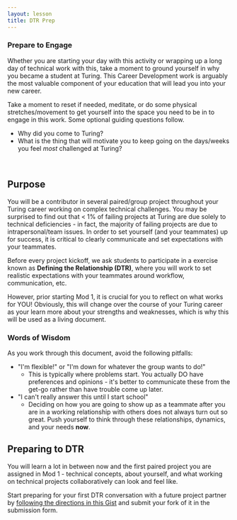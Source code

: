 ```yaml
---
layout: lesson
title: DTR Prep
---
```


<div class="s-card s-border-yellow-500">
  <h3>Prepare to Engage</h3>
  <p>Whether you are starting your day with this activity or wrapping up a long day of technical work with this, take a moment to ground yourself in why you became a student at Turing. This Career Development work is arguably the most valuable component of your education that will lead you into your new career.</p>
  <p>Take a moment to reset if needed, meditate, or do some physical stretches/movement to get yourself into the space you need to be in to engage in this work. Some optional guiding questions follow.</p>
  <ul>
    <li>Why did you come to Turing?</li>
    <li>What is the thing that will motivate you to keep going on the days/weeks you feel <em>most</em> challenged at Turing?</li>
  </ul>
</div>
<br>

## Purpose

You will be a contributor in several paired/group project throughout your Turing career working on complex technical challenges. You may be surprised to find out that < 1% of failing projects at Turing are due solely to technical deficiencies - in fact, the majority of failing projects are due to intrapersonal/team issues. In order to set yourself (and your teammates) up for success, it is critical to clearly communicate and set expectations with your teammates. 

Before every project kickoff, we ask students to participate in a exercise known as **Defining the Relationship (DTR)**, where you will work to set realistic expectations with your teammates around workflow, communication, etc.

However, prior starting Mod 1, it is crucial for you to reflect on what works for YOU! Obviously, this will change over the course of your Turing career as your learn more about your strengths and weaknesses, which is why this will be used as a living document.

### Words of Wisdom

As you work through this document, avoid the following pitfalls:

- "I'm flexible!" or "I'm down for whatever the group wants to do!"
  - This is typically where problems start. You actually DO have preferences and opinions - it's better to communicate these from the get-go rather than have trouble come up later.
- "I can't really answer this until I start school"
  - Deciding on how you are going to show up as a teammate after you are in a working relationship with others does not always turn out so great. Push yourself to think through these relationships, dynamics, and your needs **now**.
  
## Preparing to DTR

You will learn a lot in between now and the first paired project you are assigned in Mod 1 - technical concepts, about yourself, and what working on technical projects collaboratively can look and feel like.

Start preparing for your first DTR conversation with a future project partner by <a href="https://gist.github.com/ameseee/0385f0fabb0438fd89e122352b7b2255" target="_blank">following the directions in this Gist</a> and submit your fork of it in the submission form.

<br>
<br>